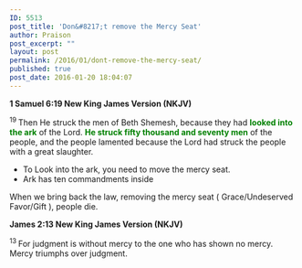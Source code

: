 ```yaml
---
ID: 5513
post_title: 'Don&#8217;t remove the Mercy Seat'
author: Praison
post_excerpt: ""
layout: post
permalink: /2016/01/dont-remove-the-mercy-seat/
published: true
post_date: 2016-01-20 18:04:07
---
```

<strong><span class="passage-display-bcv">1 Samuel 6:19
</span><span class="passage-display-version">New King James Version (NKJV)</span></strong>

<span id="en-NKJV-7351" class="text 1Sam-6-19"><sup class="versenum">19 </sup>Then He struck the men of Beth Shemesh, because they had <span style="color: #008000;"><strong>looked into the ark</strong></span> of the <span class="small-caps">Lord</span>. <span style="color: #008000;"><strong>He struck fifty thousand and seventy men</strong></span> of the people, and the people lamented because the <span class="small-caps">Lord</span> had struck the people with a great slaughter.</span>
<ul>
	<li>To Look into the ark, you need to move the mercy seat.</li>
	<li>Ark has ten commandments inside</li>
</ul>
When we bring back the law, removing the mercy seat ( Grace/Undeserved Favor/Gift ), people die.

<strong><span class="passage-display-bcv">James 2:13
</span><span class="passage-display-version">New King James Version (NKJV)</span></strong>

<span id="en-NKJV-30307" class="text Jas-2-13"><sup class="versenum">13 </sup>For judgment is without mercy to the one who has shown no mercy. Mercy triumphs over judgment.</span>